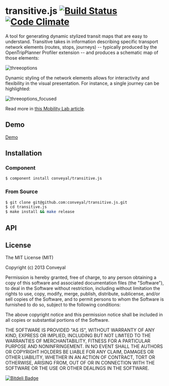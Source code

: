 # transitive.js [![Build Status](https://travis-ci.org/conveyal/transitive.js.png)](https://travis-ci.org/conveyal/transitive.js) [![Code Climate](https://codeclimate.com/github/conveyal/transitive.js.png)](https://codeclimate.com/github/conveyal/transitive.js)

A tool for generating dynamic stylized transit maps that are easy to understand. Transitive takes in information describing specific transport network elements (routes, stops, journeys) -- typically produced by the OpenTripPlanner Profiler extension -- and produces a schematic map of those elements:

![threeoptions](http://conveyal.com/img/transitive/threeoptions.png)

Dynamic styling of the network elements allows for interactivity and flexibility in the visual presentation. For instance, a single journey can be highlighted:

![threeoptions_focused](http://conveyal.com/img/transitive/threeoptions_focused.png)

Read more in [this Mobility Lab article](http://mobilitylab.org/2014/04/16/the-technology-behind-a-new-kind-of-travel-planning/).

## Demo

[Demo](http://conveyal.github.io/transitive.js "Demo")

## Installation

### Component

```bash
$ component install conveyal/transitive.js
```

### From Source

```bash
$ git clone git@github.com:conveyal/transitive.js.git
$ cd transitive.js
$ make install && make release
```

## API

## License

The MIT License (MIT)

Copyright (c) 2013 Conveyal

Permission is hereby granted, free of charge, to any person obtaining a copy of
this software and associated documentation files (the "Software"), to deal in
the Software without restriction, including without limitation the rights to
use, copy, modify, merge, publish, distribute, sublicense, and/or sell copies of
the Software, and to permit persons to whom the Software is furnished to do so,
subject to the following conditions:

The above copyright notice and this permission notice shall be included in all
copies or substantial portions of the Software.

THE SOFTWARE IS PROVIDED "AS IS", WITHOUT WARRANTY OF ANY KIND, EXPRESS OR
IMPLIED, INCLUDING BUT NOT LIMITED TO THE WARRANTIES OF MERCHANTABILITY, FITNESS
FOR A PARTICULAR PURPOSE AND NONINFRINGEMENT. IN NO EVENT SHALL THE AUTHORS OR
COPYRIGHT HOLDERS BE LIABLE FOR ANY CLAIM, DAMAGES OR OTHER LIABILITY, WHETHER
IN AN ACTION OF CONTRACT, TORT OR OTHERWISE, ARISING FROM, OUT OF OR IN
CONNECTION WITH THE SOFTWARE OR THE USE OR OTHER DEALINGS IN THE SOFTWARE.

[![Bitdeli Badge](https://d2weczhvl823v0.cloudfront.net/conveyal/transitive.js/trend.png)](https://bitdeli.com/free "Bitdeli Badge")
